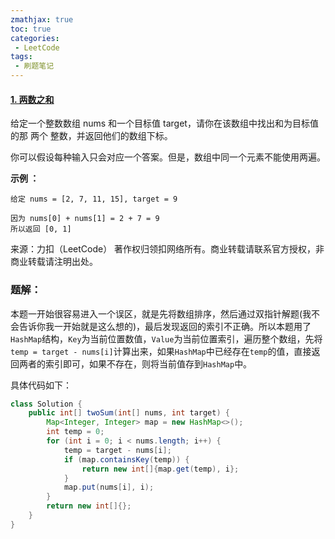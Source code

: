 ```yaml
---
zmathjax: true
toc: true
categories:
 - LeetCode
tags:
 - 刷题笔记
---
```


#### [1. 两数之和](https://leetcode-cn.com/problems/two-sum/)

给定一个整数数组 nums 和一个目标值 target，请你在该数组中找出和为目标值的那 两个 整数，并返回他们的数组下标。

你可以假设每种输入只会对应一个答案。但是，数组中同一个元素不能使用两遍。

<!--more-->

**示例 ：**

```
给定 nums = [2, 7, 11, 15], target = 9

因为 nums[0] + nums[1] = 2 + 7 = 9
所以返回 [0, 1]
```

来源：力扣（LeetCode）
著作权归领扣网络所有。商业转载请联系官方授权，非商业转载请注明出处。

### 题解：

本题一开始很容易进入一个误区，就是先将数组排序，然后通过双指针解题(我不会告诉你我一开始就是这么想的)，最后发现返回的索引不正确。所以本题用了`HashMap`结构，`Key`为当前位置数值，`Value`为当前位置索引，遍历整个数组，先将`temp = target - nums[i]`计算出来，如果`HashMap`中已经存在`temp`的值，直接返回两者的索引即可，如果不存在，则将当前值存到`HashMap`中。

具体代码如下：

```java
class Solution {
    public int[] twoSum(int[] nums, int target) {
        Map<Integer, Integer> map = new HashMap<>();
        int temp = 0;
        for (int i = 0; i < nums.length; i++) {
            temp = target - nums[i];
            if (map.containsKey(temp)) {
                return new int[]{map.get(temp), i};
            }
            map.put(nums[i], i);
        }
        return new int[]{};
    }
}
```

